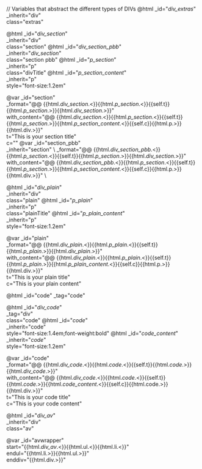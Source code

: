 // Variables that abstract the different types of DIVs
@html _id="_div_extras_" \
      _inherit="div" \
      class="extras"

@html _id="_div_section_" \
      _inherit="div" \
      class="section"
@html _id="_div_section_pbb_" \
      _inherit="_div_section_" \
      class="section pbb"
@html _id="_p_section_" \
      _inherit="p" \
      class="divTitle"
@html _id="_p_section_content_" \
      _inherit="p" \
      style="font-size:1.2em" 
 
@var _id="section" \
          _format="@@ {{html._div_section_.<}}{{html._p_section_.<}}{{self.t}}{{html._p_section_.>}}{{html._div_section_.>}}" \
          with_content="@@ {{html._div_section_.<}}{{html._p_section_.<}}{{self.t}}{{html._p_section_.>}}{{html._p_section_content_.<}}{{self.c}}{{html.p.>}}{{html.div.>}}" \
          t="This is your section title" \
          c=""
@var _id="section_pbb" \
          _inherit="section" \ 
          _format="@@ {{html._div_section_pbb_.<}}{{html._p_section_.<}}{{self.t}}{{html._p_section_.>}}{{html._div_section_.>}}" \
          with_content="@@ {{html._div_section_pbb_.<}}{{html._p_section_.<}}{{self.t}}{{html._p_section_.>}}{{html._p_section_content_.<}}{{self.c}}{{html.p.>}}{{html.div.>}}" \

@html _id="_div_plain_" \
      _inherit="div" \
      class="plain"
@html _id="_p_plain_" \
      _inherit="p" \
      class="plainTitle"
@html _id="_p_plain_content_" \
      _inherit="p" \
      style="font-size:1.2em" 
 
@var _id="plain" \
          _format="@@ {{html._div_plain_.<}}{{html._p_plain_.<}}{{self.t}}{{html._p_plain_.>}}{{html._div_plain_.>}}" \
          with_content="@@ {{html._div_plain_.<}}{{html._p_plain_.<}}{{self.t}}{{html._p_plain_.>}}{{html._p_plain_content_.<}}{{self.c}}{{html.p.>}}{{html.div.>}}" \
          t="This is your plain title" \
          c="This is your plain content"

@html _id="code" _tag="code"

@html _id="_div_code_" \
      _tag="div" \
      class="code"
@html _id="_code_" \
      _inherit="code" \
      style="font-size:1.4em;font-weight:bold"
@html _id="_code_content_" \
      _inherit="_code_" \
      style="font-size:1.2em" 
 
@var _id="code" \
          _format="@@ {{html._div_code_.<}}{{html._code_.<}}{{self.t}}{{html._code_.>}}{{html._div_code_.>}}" \
          with_content="@@ {{html._div_code_.<}}{{html._code_.<}}{{self.t}}{{html._code_.>}}{{html._code_content_.<}}{{self.c}}{{html.code.>}}{{html.div.>}}" \
          t="This is your code title" \
          c="This is your code content"

@html _id="_div_av_" \
      _inherit="div" \
      class="av"
 
@var _id="avwrapper" \
          start="{{html._div_av_.<}}{{html.ul.<}}{{html.li.<}}" \
          endul="{{html.li.>}}{{html.ul.>}}" \
          enddiv="{{html.div.>}}"
